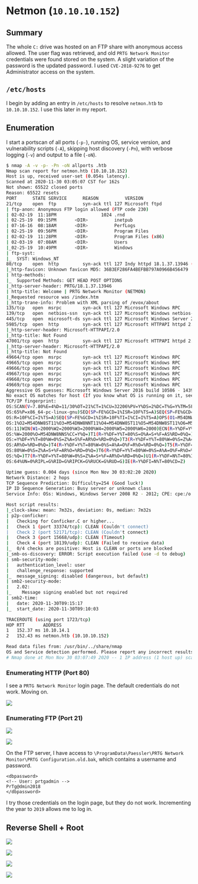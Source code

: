 # Netmon (`10.10.10.152`)

## Summary

The whole `C:` drive was hosted on an FTP share with anonymous access allowed. The user flag was retrieved, and old `PRTG Network Monitor` credentials were found stored on the system. A slight variation of the password is the updated password. I used `CVE-2018-9276` to get Administrator access on the system.

## `/etc/hosts`

I begin by adding an entry in `/etc/hosts` to resolve `netmon.htb` to `10.10.10.152`. I use this later in my report.

## Enumeration

I start a portscan of all ports (`-p-`), running OS, service version, and vulnerability scripts (`-A`), skipping host discovery (`-Pn`), with verbose logging (`-v`) and output to a file (`-oN`).

```bash
$ nmap -A -v -p- -Pn -oN allports .htb
Nmap scan report for netmon.htb (10.10.10.152)
Host is up, received user-set (0.054s latency).
Scanned at 2020-11-30 03:05:07 CST for 162s
Not shown: 65522 closed ports
Reason: 65522 resets
PORT      STATE SERVICE      REASON          VERSION
21/tcp    open  ftp          syn-ack ttl 127 Microsoft ftpd
| ftp-anon: Anonymous FTP login allowed (FTP code 230)
| 02-02-19  11:18PM                 1024 .rnd
| 02-25-19  09:15PM       <DIR>          inetpub
| 07-16-16  08:18AM       <DIR>          PerfLogs
| 02-25-19  09:56PM       <DIR>          Program Files
| 02-02-19  11:28PM       <DIR>          Program Files (x86)
| 02-03-19  07:08AM       <DIR>          Users
|_02-25-19  10:49PM       <DIR>          Windows
| ftp-syst: 
|_  SYST: Windows_NT
80/tcp    open  http         syn-ack ttl 127 Indy httpd 18.1.37.13946 (Paessler PRTG bandwidth monitor)
|_http-favicon: Unknown favicon MD5: 36B3EF286FA4BEFBB797A0966B456479
| http-methods: 
|_  Supported Methods: GET HEAD POST OPTIONS
|_http-server-header: PRTG/18.1.37.13946
| http-title: Welcome | PRTG Network Monitor (NETMON)
|_Requested resource was /index.htm
|_http-trane-info: Problem with XML parsing of /evox/about
135/tcp   open  msrpc        syn-ack ttl 127 Microsoft Windows RPC
139/tcp   open  netbios-ssn  syn-ack ttl 127 Microsoft Windows netbios-ssn
445/tcp   open  microsoft-ds syn-ack ttl 127 Microsoft Windows Server 2008 R2 - 2012 microsoft-ds
5985/tcp  open  http         syn-ack ttl 127 Microsoft HTTPAPI httpd 2.0 (SSDP/UPnP)
|_http-server-header: Microsoft-HTTPAPI/2.0
|_http-title: Not Found
47001/tcp open  http         syn-ack ttl 127 Microsoft HTTPAPI httpd 2.0 (SSDP/UPnP)
|_http-server-header: Microsoft-HTTPAPI/2.0
|_http-title: Not Found
49664/tcp open  msrpc        syn-ack ttl 127 Microsoft Windows RPC
49665/tcp open  msrpc        syn-ack ttl 127 Microsoft Windows RPC
49666/tcp open  msrpc        syn-ack ttl 127 Microsoft Windows RPC
49667/tcp open  msrpc        syn-ack ttl 127 Microsoft Windows RPC
49668/tcp open  msrpc        syn-ack ttl 127 Microsoft Windows RPC
49669/tcp open  msrpc        syn-ack ttl 127 Microsoft Windows RPC
Aggressive OS guesses: Microsoft Windows Server 2016 build 10586 - 14393 (96%), Microsoft Windows Server 2016 (94%), Microsoft Windows 10 (93%), Microsoft Windows 10 1507 - 1607 (93%), Microsoft Windows Server 2012 (93%), Microsoft Windows Server 2012 R2 (93%), Microsoft Windows Server 2012 R2 Update 1 (93%), Microsoft Windows 7, Windows Server 2012, or Windows 8.1 Update 1 (93%), Microsoft Windows Vista SP1 - SP2, Windows Server 2008 SP2, or Windows 7 (93%), Microsoft Windows Vista SP1 (93%)
No exact OS matches for host (If you know what OS is running on it, see https://nmap.org/submit/ ).
TCP/IP fingerprint:
OS:SCAN(V=7.80%E=4%D=11/30%OT=21%CT=1%CU=32206%PV=Y%DS=2%DC=T%G=Y%TM=5FC4B6
OS:65%P=x86_64-pc-linux-gnu)SEQ(SP=FE%GCD=1%ISR=10F%TS=A)SEQ(SP=FE%GCD=1%IS
OS:R=10F%CI=I%TS=A)SEQ(SP=FE%GCD=1%ISR=10F%TI=I%CI=I%TS=A)OPS(O1=M54DNW8ST1
OS:1%O2=M54DNW8ST11%O3=M54DNW8NNT11%O4=M54DNW8ST11%O5=M54DNW8ST11%O6=M54DST
OS:11)WIN(W1=2000%W2=2000%W3=2000%W4=2000%W5=2000%W6=2000)ECN(R=Y%DF=Y%T=80
OS:%W=2000%O=M54DNW8NNS%CC=Y%Q=)T1(R=Y%DF=Y%T=80%S=O%A=S+%F=AS%RD=0%Q=)T2(R
OS:=Y%DF=Y%T=80%W=0%S=Z%A=S%F=AR%O=%RD=0%Q=)T3(R=Y%DF=Y%T=80%W=0%S=Z%A=O%F=
OS:AR%O=%RD=0%Q=)T4(R=Y%DF=Y%T=80%W=0%S=A%A=O%F=R%O=%RD=0%Q=)T5(R=Y%DF=Y%T=
OS:80%W=0%S=Z%A=S+%F=AR%O=%RD=0%Q=)T6(R=Y%DF=Y%T=80%W=0%S=A%A=O%F=R%O=%RD=0
OS:%Q=)T7(R=Y%DF=Y%T=80%W=0%S=Z%A=S+%F=AR%O=%RD=0%Q=)U1(R=Y%DF=N%T=80%IPL=1
OS:64%UN=0%RIPL=G%RID=G%RIPCK=G%RUCK=G%RUD=G)IE(R=Y%DFI=N%T=80%CD=Z)

Uptime guess: 0.004 days (since Mon Nov 30 03:02:20 2020)
Network Distance: 2 hops
TCP Sequence Prediction: Difficulty=254 (Good luck!)
IP ID Sequence Generation: Busy server or unknown class
Service Info: OSs: Windows, Windows Server 2008 R2 - 2012; CPE: cpe:/o:microsoft:windows

Host script results:
|_clock-skew: mean: 7m32s, deviation: 0s, median: 7m32s
| p2p-conficker: 
|   Checking for Conficker.C or higher...
|   Check 1 (port 33374/tcp): CLEAN (Couldn't connect)
|   Check 2 (port 52171/tcp): CLEAN (Couldn't connect)
|   Check 3 (port 15668/udp): CLEAN (Timeout)
|   Check 4 (port 18139/udp): CLEAN (Failed to receive data)
|_  0/4 checks are positive: Host is CLEAN or ports are blocked
|_smb-os-discovery: ERROR: Script execution failed (use -d to debug)
| smb-security-mode: 
|   authentication_level: user
|   challenge_response: supported
|_  message_signing: disabled (dangerous, but default)
| smb2-security-mode: 
|   2.02: 
|_    Message signing enabled but not required
| smb2-time: 
|   date: 2020-11-30T09:15:17
|_  start_date: 2020-11-30T09:10:03

TRACEROUTE (using port 1723/tcp)
HOP RTT       ADDRESS
1   152.37 ms 10.10.14.1
2   152.43 ms netmon.htb (10.10.10.152)

Read data files from: /usr/bin/../share/nmap
OS and Service detection performed. Please report any incorrect results at https://nmap.org/submit/ .
# Nmap done at Mon Nov 30 03:07:49 2020 -- 1 IP address (1 host up) scanned in 162.16 seconds
```

### Enumerating HTTP (Port 80)

I see a `PRTG Network Monitor` login page. The default credentials do not work. Moving on.

![](img/2020-11-30-05-07-17.png)

### Enumerating FTP (Port 21)

![](img/2020-11-30-04-07-51.png)

![](img/2020-11-30-04-07-59.png)

On the FTP server, I have access to `\ProgramData\Paessler\PRTG Network Monitor\PRTG Configuration.old.bak`, which contains a username and password.

```
<dbpassword>
<!-- User: prtgadmin -->
PrTg@dmin2018
</dbpassword>
```

I try those credentials on the login page, but they do not work. Incrementing the year to `2019` allows me to log in.

## Reverse Shell + Root

![](img/2020-11-30-18-40-12.png)

![](img/2020-11-30-18-43-37.png)

![](img/2020-11-30-18-48-18.png)

![](img/2020-11-30-18-48-49.png)
